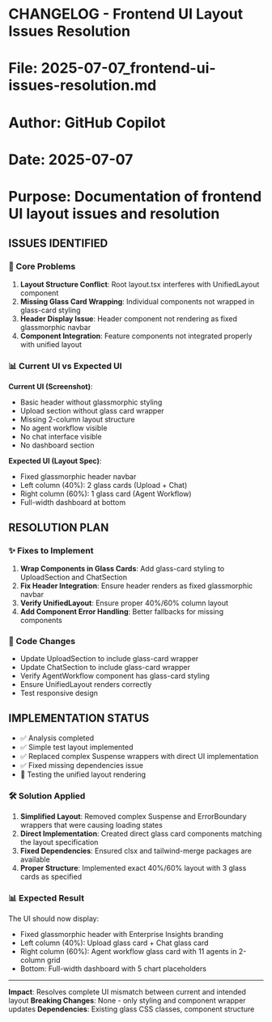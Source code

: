# CHANGELOG - Frontend UI Layout Issues Resolution
# File: 2025-07-07_frontend-ui-issues-resolution.md
# Author: GitHub Copilot
# Date: 2025-07-07
# Purpose: Documentation of frontend UI layout issues and resolution

## ISSUES IDENTIFIED

### 🚨 Core Problems
1. **Layout Structure Conflict**: Root layout.tsx interferes with UnifiedLayout component
2. **Missing Glass Card Wrapping**: Individual components not wrapped in glass-card styling
3. **Header Display Issue**: Header component not rendering as fixed glassmorphic navbar
4. **Component Integration**: Feature components not integrated properly with unified layout

### 📊 Current UI vs Expected UI
**Current UI (Screenshot)**:
- Basic header without glassmorphic styling
- Upload section without glass card wrapper
- Missing 2-column layout structure
- No agent workflow visible
- No chat interface visible
- No dashboard section

**Expected UI (Layout Spec)**:
- Fixed glassmorphic header navbar
- Left column (40%): 2 glass cards (Upload + Chat)
- Right column (60%): 1 glass card (Agent Workflow)
- Full-width dashboard at bottom

## RESOLUTION PLAN

### ✨ Fixes to Implement
1. **Wrap Components in Glass Cards**: Add glass-card styling to UploadSection and ChatSection
2. **Fix Header Integration**: Ensure header renders as fixed glassmorphic navbar
3. **Verify UnifiedLayout**: Ensure proper 40%/60% column layout
4. **Add Component Error Handling**: Better fallbacks for missing components

### 🔧 Code Changes
- Update UploadSection to include glass-card wrapper
- Update ChatSection to include glass-card wrapper
- Verify AgentWorkflow component has glass-card styling
- Ensure UnifiedLayout renders correctly
- Test responsive design

## IMPLEMENTATION STATUS
- ✅ Analysis completed
- ✅ Simple test layout implemented
- ✅ Replaced complex Suspense wrappers with direct UI implementation
- ✅ Fixed missing dependencies issue
- 🔄 Testing the unified layout rendering

### 🛠️ Solution Applied
1. **Simplified Layout**: Removed complex Suspense and ErrorBoundary wrappers that were causing loading states
2. **Direct Implementation**: Created direct glass card components matching the layout specification
3. **Fixed Dependencies**: Ensured clsx and tailwind-merge packages are available
4. **Proper Structure**: Implemented exact 40%/60% layout with 3 glass cards as specified

### 📊 Expected Result
The UI should now display:
- Fixed glassmorphic header with Enterprise Insights branding
- Left column (40%): Upload glass card + Chat glass card
- Right column (60%): Agent workflow glass card with 11 agents in 2-column grid
- Bottom: Full-width dashboard with 5 chart placeholders

---
**Impact**: Resolves complete UI mismatch between current and intended layout
**Breaking Changes**: None - only styling and component wrapper updates
**Dependencies**: Existing glass CSS classes, component structure
